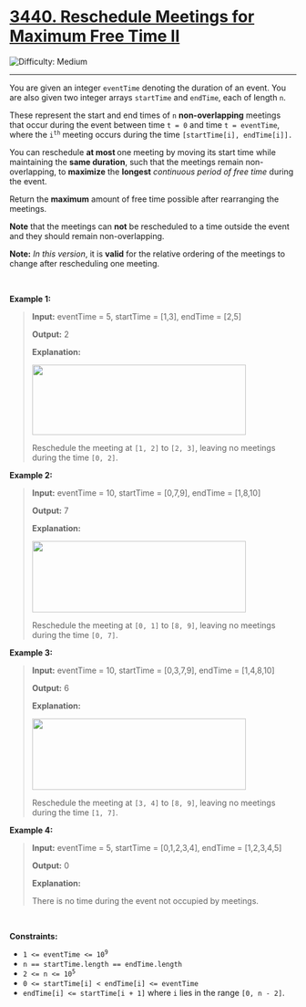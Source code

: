 <h1><a href="https://leetcode.com/problems/reschedule-meetings-for-maximum-free-time-ii?envType=daily-question&envId=2025-07-10">3440. Reschedule Meetings for Maximum Free Time II</a></h1>

![Difficulty: Medium](https://img.shields.io/badge/Medium-fac31d)

---

<p>You are given an integer <code>eventTime</code> denoting the duration of an event. You are also given two integer arrays <code>startTime</code> and <code>endTime</code>, each of length <code>n</code>.</p>

<p>These represent the start and end times of <code>n</code> <strong>non-overlapping</strong> meetings that occur during the event between time <code>t = 0</code> and time <code>t = eventTime</code>, where the <code>i<sup>th</sup></code> meeting occurs during the time <code>[startTime[i], endTime[i]].</code></p>

<p>You can reschedule <strong>at most </strong>one meeting by moving its start time while maintaining the <strong>same duration</strong>, such that the meetings remain non-overlapping, to <strong>maximize</strong> the <strong>longest</strong> <em>continuous period of free time</em> during the event.</p>

<p>Return the <strong>maximum</strong> amount of free time possible after rearranging the meetings.</p>

<p><strong>Note</strong> that the meetings can <strong>not</strong> be rescheduled to a time outside the event and they should remain non-overlapping.</p>

<p><strong>Note:</strong> <em>In this version</em>, it is <strong>valid</strong> for the relative ordering of the meetings to change after rescheduling one meeting.</p>

<p>&nbsp;</p>
<p><strong class="example">Example 1:</strong></p>

><p><strong>Input:</strong> <span class="example-io">eventTime = 5, startTime = [1,3], endTime = [2,5]</span></p>
>
><p><strong>Output:</strong> <span class="example-io">2</span></p>
>
><p><strong>Explanation:</strong></p>
>
><p><img alt="" src="https://assets.leetcode.com/uploads/2024/12/22/example0_rescheduled.png" style="width: 375px; height: 123px;" /></p>
>
><p>Reschedule the meeting at <code>[1, 2]</code> to <code>[2, 3]</code>, leaving no meetings during the time <code>[0, 2]</code>.</p>

<p><strong class="example">Example 2:</strong></p>

><p><strong>Input:</strong> <span class="example-io">eventTime = 10, startTime = [0,7,9], endTime = [1,8,10]</span></p>
>
><p><strong>Output:</strong> <span class="example-io">7</span></p>
>
><p><strong>Explanation:</strong></p>
>
><p><img alt="" src="https://assets.leetcode.com/uploads/2024/12/22/rescheduled_example0.png" style="width: 375px; height: 125px;" /></p>
>
><p>Reschedule the meeting at <code>[0, 1]</code> to <code>[8, 9]</code>, leaving no meetings during the time <code>[0, 7]</code>.</p>

<p><strong class="example">Example 3:</strong></p>

><p><strong>Input:</strong> <span class="example-io">eventTime = 10, startTime = [0,3,7,9], endTime = [1,4,8,10]</span></p>
>
><p><strong>Output:</strong> 6</p>
>
><p><strong>Explanation:</strong></p>
>
><p><strong><img alt="" src="https://assets.leetcode.com/uploads/2025/01/28/image3.png" style="width: 375px; height: 125px;" /></strong></p>
>
><p>Reschedule the meeting at <code>[3, 4]</code> to <code>[8, 9]</code>, leaving no meetings during the time <code>[1, 7]</code>.</p>

<p><strong class="example">Example 4:</strong></p>

><p><strong>Input:</strong> <span class="example-io">eventTime = 5, startTime = [0,1,2,3,4], endTime = [1,2,3,4,5]</span></p>
>
><p><strong>Output:</strong> <span class="example-io">0</span></p>
>
><p><strong>Explanation:</strong></p>
>
><p>There is no time during the event not occupied by meetings.</p>

<p>&nbsp;</p>
<p><strong>Constraints:</strong></p>

<ul>
	<li><code>1 &lt;= eventTime &lt;= 10<sup>9</sup></code></li>
	<li><code>n == startTime.length == endTime.length</code></li>
	<li><code>2 &lt;= n &lt;= 10<sup>5</sup></code></li>
	<li><code>0 &lt;= startTime[i] &lt; endTime[i] &lt;= eventTime</code></li>
	<li><code>endTime[i] &lt;= startTime[i + 1]</code> where <code>i</code> lies in the range <code>[0, n - 2]</code>.</li>
</ul>
